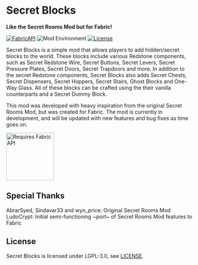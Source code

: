 # Secret Blocks
**Like the Secret Rooms Mod but for Fabric!**

[![FabricAPI](https://img.shields.io/static/v1?label=modloader&message=fabric&color=brightgreen)](https://www.curseforge.com/minecraft/mc-mods/fabric-api)
![Mod Environment](https://img.shields.io/static/v1?label=environment&message=client%2Fserver&color=yellow)
[![License](https://img.shields.io/static/v1?label=licence&message=LGPL-3.0&color=blue)](./LICENSE)

Secret Blocks is a simple mod that allows players to add hidden/secret blocks to the world.  These blocks include various 
Redstone components, such as Secret Redstone Wire, Secret Buttons, Secret Levers, Secret Pressure Plates, Secret Doors, Secret Trapdoors 
and more.  In addition to the secret Redstone components, Secret Blocks also adds Secret Chests, Secret Dispensers, Secret Hoppers, 
Secret Stairs, Ghost Blocks and One-Way Glass. All of these blocks can be crafted using the their vanilla counterparts and a Secret Dummy Block.

This mod was developed with heavy inspiration from the original Secret Rooms Mod, but was created for Fabric.  The mod is currently in development, and 
will be updated with new features and bug fixes as time goes on.

[<img alt="Requires Fabric API" src="https://i.imgur.com/Ol1Tcf8.png" width="128"/>](https://www.curseforge.com/minecraft/mc-mods/fabric-api)

## Special Thanks
AbrarSyed, Sindavar33 and wyn_price: Original Secret Rooms Mod \
LudoCrypt: Initial semi-functioning ~port~ of Secret Rooms Mod features to Fabric 

## License
Secret Blocks is licensed under LGPL-3.0, see [LICENSE](./LICENSE).

